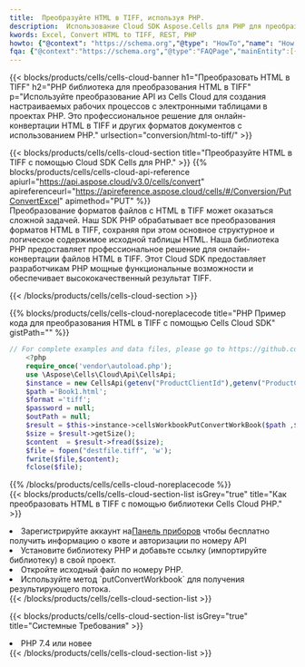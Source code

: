 ```yaml
---
title:  Преобразуйте HTML в TIFF, используя PHP.
description:  Использование Cloud SDK Aspose.Cells для PHP для преобразования файла формата HTML в файл формата TIFF.
kwords: Excel, Convert HTML to TIFF, REST, PHP
howto: {"@context": "https://schema.org","@type": "HowTo","name": "How to convert HTML to TIFF using the Cells Cloud PHP library.","description": "How to convert HTML to TIFF using the Cells Cloud PHP library.","image": {"@type": "ImageObject"},"url": "/php/conversion/html-to-tiff/","step": [{ "@type": "HowToStep","name": "How to convert HTML to TIFF using the Cells Cloud PHP library. step 1", "image": {"@type": "ImageObject",},"url": "/php/conversion/html-to-tiff/","text": "Register an account at <a href='https://dashboard.aspose.cloud/'>Dashboard</a> to get free API quota & authorization details",},{ "@type": "HowToStep","name": "How to convert HTML to TIFF using the Cells Cloud PHP library. step 1", "image": {"@type": "ImageObject",},"url": "/php/conversion/html-to-tiff/","text": "Install PHP library and add the reference (import the library) to your project.",},{ "@type": "HowToStep","name": "How to convert HTML to TIFF using the Cells Cloud PHP library. step 1", "image": {"@type": "ImageObject",},"url": "/php/conversion/html-to-tiff/","text": "Open the source file in PHP.",},{ "@type": "HowToStep","name": "How to convert HTML to TIFF using the Cells Cloud PHP library. step 1", "image": {"@type": "ImageObject",},"url": "/php/conversion/html-to-tiff/","text": "Use the `putConvertWorkbook` method to retrieve the resulting stream.",}, ],"supply": {"@type": "HowToSupply","name": "document"},"tool": [{"@type": "HowToTool","name": "phpstorm, Visual Studio Code, Eclipse"},{"@type": "HowToTool","name": "Aspose Cells"}],"totalTime": "PT6M"}
fqa: {"@context":"https://schema.org","@type":"FAQPage","mainEntity":[{"@type":"Question","name":"Why convert file formats in C# using REST API?","acceptedAnswer":{"@type":"Answer","text":"Documents are encoded in many ways, and some files may be incompatible with the software you use. To open and read such files, just convert them to appropriate file formats.<br/><ol><li>Install .NET SDK and add the reference (import the library) to your project.</li><li>Open the source file in C# using REST API.</li><li>Call the PutConvertWorkbookRequest() method, passing an output filename with required extension.</li><li>Get the result of conversion as a separate file.</li></ol>"}},{"@type":"Question","name":"What file formats can I convert with your C# library?","acceptedAnswer":{"@type":"Answer","text":"We support a variety of file formats for conversion using .NET library, including XLSX, Excel, xls , PDF, CSV, HTML, Markdown, XML, PNG, JPG, TIFF, Json, TXT and many more."}},{"@type":"Question","name":"What is the maximum allowed file size for conversion using this .NET library?","acceptedAnswer":{"@type":"Answer","text":"There are no file size limits for format conversions using .NET library."}}]}
---
```

{{< blocks/products/cells/cells-cloud-banner h1="Преобразовать HTML в TIFF" h2="PHP библиотека для преобразования HTML в TIFF" p="Используйте преобразование API из Cells Cloud для создания настраиваемых рабочих процессов с электронными таблицами в проектах PHP. Это профессиональное решение для онлайн-конвертации HTML в TIFF и других форматов документов с использованием PHP." urlsection="conversion/html-to-tiff/" >}}

{{< blocks/products/cells/cells-cloud-section title="Преобразуйте HTML в TIFF с помощью Cloud SDK Cells для PHP." >}}
{{% blocks/products/cells/cells-cloud-api-reference apiurl="https://api.aspose.cloud/v3.0/cells/convert" apireferenceurl="https://apireference.aspose.cloud/cells/#/Conversion/PutConvertExcel" apimethod="PUT" %}}
<br/>
Преобразование форматов файлов с HTML в TIFF может оказаться сложной задачей. Наш SDK PHP обрабатывает все преобразования форматов HTML в TIFF, сохраняя при этом основное структурное и логическое содержимое исходной таблицы HTML. Наша библиотека PHP предоставляет профессиональное решение для онлайн-конвертации файлов HTML в TIFF. Этот Cloud SDK предоставляет разработчикам PHP мощные функциональные возможности и обеспечивает высококачественный результат TIFF.

{{< /blocks/products/cells/cells-cloud-section >}}

{{% blocks/products/cells/cells-cloud-noreplacecode title="PHP Пример кода для преобразования HTML в TIFF с помощью Cells Cloud SDK" gistPath="" %}}
 
```php
// For complete examples and data files, please go to https://github.com/aspose-cells-cloud/aspose-cells-cloud-php/
    <?php
    require_once('vendor\autoload.php');
    use \Aspose\Cells\Cloud\Api\CellsApi;
    $instance = new CellsApi(getenv("ProductClientId"),getenv("ProductClientSecret"));
    $path ='Book1.html';    
    $format ='tiff';
    $password = null;
    $outPath = null;      
    $result = $this->instance->cellsWorkbookPutConvertWorkBook($path ,$format, $password,  $outPath);
    $size = $result->getSize();
    $content  = $result->fread($size);
    $file = fopen("destfile.tiff", 'w');
    fwrite($file,$content);
    fclose($file);
```
 
{{% /blocks/products/cells/cells-cloud-noreplacecode %}}
<br/>
{{< blocks/products/cells/cells-cloud-section-list isGrey="true" title="Как преобразовать HTML в TIFF с помощью библиотеки Cells Cloud PHP." >}}
<li> Зарегистрируйте аккаунт на<a href="https://dashboard.aspose.cloud/">Панель приборов</a> чтобы бесплатно получить информацию о квоте и авторизации по номеру API</li>
<li>Установите библиотеку PHP и добавьте ссылку (импортируйте библиотеку) в свой проект.</li>
<li>Откройте исходный файл по номеру PHP.</li>
<li>Используйте метод `putConvertWorkbook` для получения результирующего потока.</li>
{{< /blocks/products/cells/cells-cloud-section-list >}}

{{< blocks/products/cells/cells-cloud-section-list isGrey="true" title="Системные Требования" >}}
<li>PHP 7.4 или новее</li>
{{< /blocks/products/cells/cells-cloud-section-list >}}
